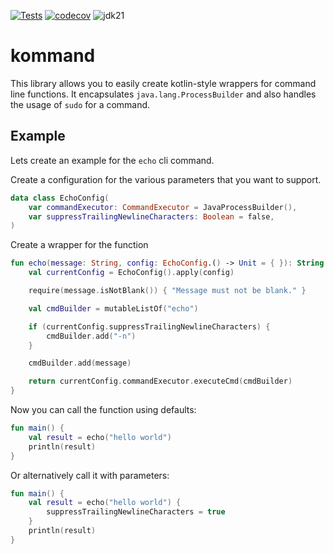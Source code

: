 [![Tests](https://github.com/manami-project/kommand/actions/workflows/tests.yml/badge.svg)](https://github.com/manami-project/kommand/actions/workflows/tests.yml) [![codecov](https://codecov.io/gh/manami-project/kommand/graph/badge.svg?token=9K5ETTSUW3)](https://codecov.io/gh/manami-project/kommand) ![jdk21](https://img.shields.io/badge/jdk-21-informational)
# kommand

This library allows you to easily create kotlin-style wrappers for command line functions.
It encapsulates `java.lang.ProcessBuilder` and also handles the usage of `sudo` for a command.

## Example

Lets create an example for the `echo` cli command.

Create a configuration for the various parameters that you want to support.

```kotlin
data class EchoConfig(
    var commandExecutor: CommandExecutor = JavaProcessBuilder(),
    var suppressTrailingNewlineCharacters: Boolean = false,
)
```

Create a wrapper for the function

```kotlin
fun echo(message: String, config: EchoConfig.() -> Unit = { }): String {
    val currentConfig = EchoConfig().apply(config)

    require(message.isNotBlank()) { "Message must not be blank." }

    val cmdBuilder = mutableListOf("echo")

    if (currentConfig.suppressTrailingNewlineCharacters) {
        cmdBuilder.add("-n")
    }

    cmdBuilder.add(message)

    return currentConfig.commandExecutor.executeCmd(cmdBuilder)
}
```

Now you can call the function using defaults:

```kotlin
fun main() {
    val result = echo("hello world")
    println(result)
}
```

Or alternatively call it with parameters:

```kotlin
fun main() {
    val result = echo("hello world") {
        suppressTrailingNewlineCharacters = true
    }
    println(result)
}
```